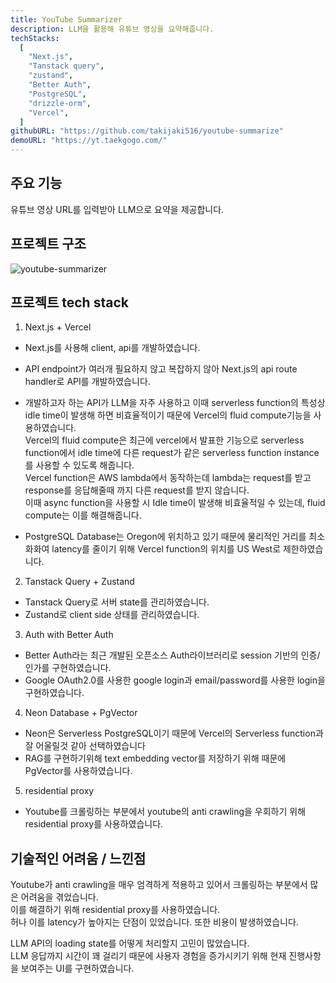 ```yaml
---
title: YouTube Summarizer
description: LLM을 활용해 유튜브 영상을 요약해줍니다.
techStacks:
  [
    "Next.js",
    "Tanstack query",
    "zustand",
    "Better Auth",
    "PostgreSQL",
    "drizzle-orm",
    "Vercel",
  ]
githubURL: "https://github.com/takijaki516/youtube-summarize"
demoURL: "https://yt.taekgogo.com/"
---
```


## 주요 기능

유튜브 영상 URL를 입력받아 LLM으로 요약을 제공합니다.

## 프로젝트 구조

![youtube-summarizer](/images/youtube-summarizer.png)

## 프로젝트 tech stack

1. Next.js + Vercel

- Next.js를 사용해 client, api를 개발하였습니다.

- API endpoint가 여러개 필요하지 않고 복잡하지 않아 Next.js의 api route handler로 API를 개발하였습니다.

- 개발하고자 하는 API가 LLM을 자주 사용하고 이때 serverless function의 특성상 idle time이 발생해 하면 비효율적이기 때문에 Vercel의 fluid compute기능을 사용하였습니다.\
  Vercel의 fluid compute은 최근에 vercel에서 발표한 기능으로 serverless function에서 idle time에 다른 request가 같은 serverless function instance를 사용할 수 있도록 해줍니다.\
  Vercel function은 AWS lambda에서 동작하는데 lambda는 request를 받고 response를 응답해줄때 까지 다른 request를 받지 않습니다.\
  이때 async function을 사용할 시 Idle time이 발생해 비효율적일 수 있는데, fluid compute는 이를 해결해줍니다.
- PostgreSQL Database는 Oregon에 위치하고 있기 때문에 물리적인 거리를 최소화화여 latency를 줄이기 위해 Vercel function의 위치를 US West로 제한하였습니다.

2. Tanstack Query + Zustand

- Tanstack Query로 서버 state를 관리하였습니다.
- Zustand로 client side 상태를 관리하였습니다.

3. Auth with Better Auth

- Better Auth라는 최근 개발된 오픈소스 Auth라이브러리로 session 기반의 인증/인가를 구현하였습니다.
- Google OAuth2.0를 사용한 google login과 email/password를 사용한 login을 구현하였습니다.

4. Neon Database + PgVector

- Neon은 Serverless PostgreSQL이기 때문에 Vercel의 Serverless function과 잘 어울릴것 같아 선택하였습니다
- RAG를 구현하기위해 text embedding vector를 저장하기 위해 때문에 PgVector를 사용하였습니다.

5. residential proxy

- Youtube를 크롤링하는 부분에서 youtube의 anti crawling을 우회하기 위해 residential proxy를 사용하였습니다.

## 기술적인 어려움 / 느낀점

Youtube가 anti crawling을 매우 엄격하게 적용하고 있어서 크롤링하는 부분에서 많은 어려움을 겪었습니다.\
이를 해결하기 위해 residential proxy를 사용하였습니다.\
허나 이를 latency가 높아지는 단점이 있었습니다. 또한 비용이 발생하였습니다.

LLM API의 loading state를 어떻게 처리할지 고민이 많았습니다.\
LLM 응답까지 시간이 꽤 걸리기 때문에 사용자 경험을 증가시키기 위해 현재 진행사항을 보여주는 UI를 구현하였습니다.
